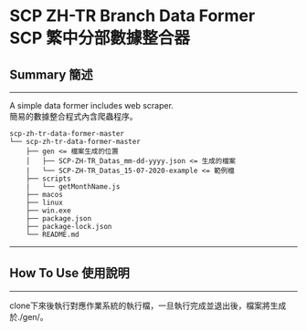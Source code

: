 # SCP ZH-TR Branch Data Former <br> SCP 繁中分部數據整合器
## Summary 簡述
---
A simple data former includes web scraper.  
簡易的數據整合程式內含爬蟲程序。  
```
scp-zh-tr-data-former-master
└── scp-zh-tr-data-former-master
    ├── gen <= 檔案生成的位置
    │   ├── SCP-ZH-TR_Datas_mm-dd-yyyy.json <= 生成的檔案
    |   └── SCP-ZH-TR_Datas_15-07-2020-example <= 範例檔
    ├── scripts
    |   └── getMonthName.js
    ├── macos
    ├── linux
    ├── win.exe
    ├── package.json
    ├── package-lock.json
    └── README.md
```
---
## How To Use 使用說明
---
clone下來後執行對應作業系統的執行檔，一旦執行完成並退出後，檔案將生成於./gen/。